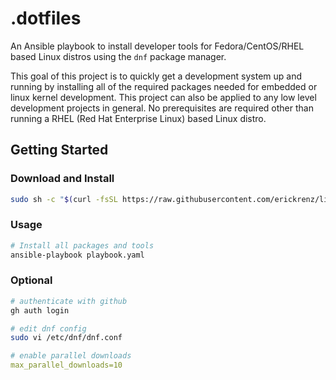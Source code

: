 # .dotfiles

An Ansible playbook to install developer tools for Fedora/CentOS/RHEL based Linux distros using the `dnf` package manager. 

This goal of this project is to quickly get a development system up and running by installing all of the required packages needed for embedded or linux kernel development. This project can also be applied to any low level development projects in general. No prerequisites are required other than running a RHEL (Red Hat Enterprise Linux) based Linux distro. 

## Getting Started

### Download and Install

```bash
sudo sh -c "$(curl -fsSL https://raw.githubusercontent.com/erickrenz/linux-dev-setup/main/setup.sh)"
```

### Usage

```bash
# Install all packages and tools
ansible-playbook playbook.yaml
```

### Optional

```bash
# authenticate with github
gh auth login
```

```bash
# edit dnf config
sudo vi /etc/dnf/dnf.conf
```

```yml
# enable parallel downloads
max_parallel_downloads=10
```
